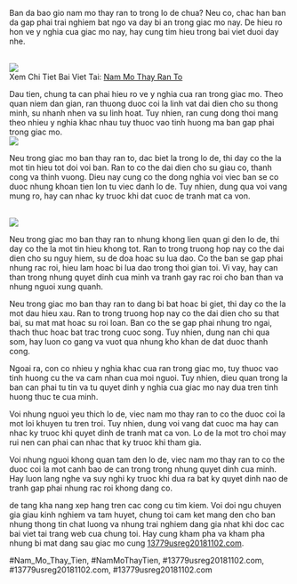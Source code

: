<main>
<p>Ban da bao gio nam mo thay ran to trong lo de chua? Neu co, chac han ban da gap phai trai nghiem bat ngo va day bi an trong giac mo nay. De hieu ro hon ve y nghia cua giac mo nay, hay cung tim hieu trong bai viet duoi day nhe.</p><br><img src="https://13779usreg20181102.com/wp-content/uploads/2025/03/nam-mo-thay-tre-con-danh-so-gi-kham-pha-y-nghia-va-nhung-tinh-huong-dang-chu-y-67ca5c22a92eb.jpg"></br>
Xem Chi Tiet Bai Viet Tai: <a href="https://13779usreg20181102.com/nam-mo-thay-ran-to/">Nam Mo Thay Ran To</a>
<p>Dau tien, chung ta can phai hieu ro ve y nghia cua ran trong giac mo. Theo quan niem dan gian, ran thuong duoc coi la linh vat dai dien cho su thong minh, su nhanh nhen va su linh hoat. Tuy nhien, ran cung dong thoi mang theo nhieu y nghia khac nhau tuy thuoc vao tinh huong ma ban gap phai trong giac mo.<br><img src="https://13779usreg20181102.com/wp-content/uploads/2025/03/Logo-13779usreg20181102.com_-800x800.png"></br>
<p>Neu trong giac mo ban thay ran to, dac biet la trong lo de, thi day co the la mot tin hieu tot doi voi ban. Ran to co the dai dien cho su giau co, thanh cong va thinh vuong. Dieu nay cung co the dong nghia voi viec ban se co duoc nhung khoan tien lon tu viec danh lo de. Tuy nhien, dung qua voi vang mung ro, hay can nhac ky truoc khi dat cuoc de tranh mat ca von.</p><br><img src="https://13779usreg20181102.com/wp-content/uploads/2025/03/nam-mo-thay-em-be-trai-danh-so-gi-nhung-giac-mo-ky-dieu-va-y-nghia-chung-67ca5be667b09.jpg"></br>
<p>Neu trong giac mo ban thay ran to nhung khong lien quan gi den lo de, thi day co the la mot tin hieu khong tot. Ran to trong truong hop nay co the dai dien cho su nguy hiem, su de doa hoac su lua dao. Co the ban se gap phai nhung rac roi, hieu lam hoac bi lua dao trong thoi gian toi. Vi vay, hay can than trong nhung quyet dinh cua minh va tranh gay rac roi cho ban than va nhung nguoi xung quanh.
<p>Neu trong giac mo ban thay ran to dang bi bat hoac bi giet, thi day co the la mot dau hieu xau. Ran to trong truong hop nay co the dai dien cho su that bai, su mat mat hoac su roi loan. Ban co the se gap phai nhung tro ngai, thach thuc hoac bat trac trong cuoc song. Tuy nhien, dung nan chi qua som, hay luon co gang va vuot qua nhung kho khan de dat duoc thanh cong.</p>
<p>Ngoai ra, con co nhieu y nghia khac cua ran trong giac mo, tuy thuoc vao tinh huong cu the va cam nhan cua moi nguoi. Tuy nhien, dieu quan trong la ban can phai tu tin va tu quyet dinh y nghia cua giac mo nay dua tren tinh huong thuc te cua minh.
<p>Voi nhung nguoi yeu thich lo de, viec nam mo thay ran to co the duoc coi la mot loi khuyen tu tren troi. Tuy nhien, dung voi vang dat cuoc ma hay can nhac ky truoc khi quyet dinh de tranh mat ca von. Lo de la mot tro choi may rui nen can phai can nhac that ky truoc khi tham gia.</p>
<p>Voi nhung nguoi khong quan tam den lo de, viec nam mo thay ran to co the duoc coi la mot canh bao de can trong trong nhung quyet dinh cua minh. Hay luon lang nghe va suy nghi ky truoc khi dua ra bat ky quyet dinh nao de tranh gap phai nhung rac roi khong dang co.</p>
</main><p>de tang kha nang xep hang tren cac cong cu tim kiem. Voi doi ngu chuyen gia giau kinh nghiem va tam huyet, chung toi cam ket mang den cho ban nhung thong tin chat luong va nhung trai nghiem dang gia nhat khi doc cac bai viet tai trang web cua chung toi. Hay cung kham pha va kham pha nhung bi mat dang sau giac mo cung <a href="https://13779usreg20181102.com/">13779usreg20181102.com</a>.</p>
#Nam_Mo_Thay_Tien, #NamMoThayTien, #13779usreg20181102.com, #13779usreg20181102.com, #13779usreg20181102.com
